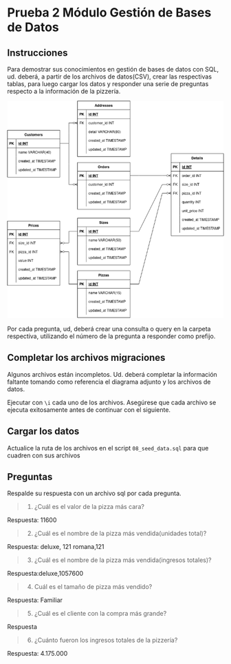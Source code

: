 # Prueba 2 Módulo Gestión de Bases de Datos

## Instrucciones
Para demostrar sus conocimientos en gestión de bases de datos con SQL, ud. deberá, a partir de los archivos de datos(CSV),
crear las respectivas tablas, para luego cargar los datos y responder una serie de preguntas respecto a la información de la pizzería.

![Diagrama de Base de datos](/ERD.png)

Por cada pregunta, ud, deberá crear una consulta o query en la carpeta respectiva, utilizando el número de la pregunta a responder como prefijo.

## Completar los archivos migraciones

Algunos archivos están incompletos. Ud. deberá completar la información faltante tomando como referencia el diagrama adjunto y los archivos de datos.

Ejecutar con `\i` cada uno de los archivos. Asegúrese que cada archivo se ejecuta exitosamente antes de continuar con el siguiente.


## Cargar los datos

Actualice la ruta de los archivos en el script `08_seed_data.sql` para que cuadren con sus archivos

## Preguntas

Respalde su respuesta con un archivo sql por cada pregunta.

> 1. ¿Cuál es el valor de la pizza más cara?

Respuesta: 11600

> 2. ¿Cuál es el nombre de la pizza más vendida(unidades total)?

Respuesta: deluxe, 121
           romana,121

> 3. ¿Cuál es el nombre de la pizza más vendida(ingresos totales)?

Respuesta:deluxe,1057600

> 4. Cuál es el tamaño de pizza más vendido?

Respuesta: Familiar

> 5. ¿Cuál es el cliente con la compra más grande?

Respuesta

> 6. ¿Cuánto fueron los ingresos totales de la pizzería?

Respuesta: 4.175.000

